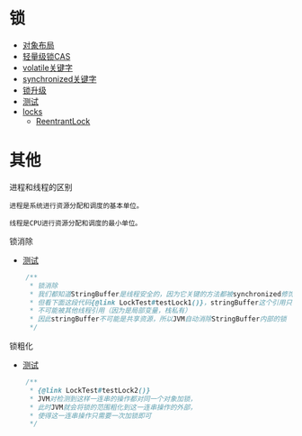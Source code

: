 # 锁
- [对象布局](./ObjectLayout.md)
- [轻量级锁CAS](./CompareAndSwap.md)
- [volatile关键字](./Volatile.md)
- [synchronized关键字](./Synchronized.md)
- [锁升级](./LockUpgrade.md)
- [测试](../../src/test/java/cool/zzy/demo/concurrent/LockTest.java)
- [locks](../../src/main/java/cool/zzy/source/java/util/concurrent/locks)
  - [ReentrantLock](./ReentrantLock.md)

# 其他

进程和线程的区别

    进程是系统进行资源分配和调度的基本单位。
    
    线程是CPU进行资源分配和调度的最小单位。

锁消除
- [测试](../../src/test/java/cool/zzy/demo/concurrent/LockTest.java)
```java
    /**
     * 锁消除
     * 我们都知道StringBuffer是线程安全的，因为它关键的方法都被synchronized修饰过
     * 但看下面这段代码{@link LockTest#testLock1()}，stringBuffer这个引用只会在testLock1方法中使用，
     * 不可能被其他线程引用（因为是局部变量，栈私有）
     * 因此stringBuffer不可能是共享资源，所以JVM自动消除StringBuffer内部的锁
     */
```

锁粗化
- [测试](../../src/test/java/cool/zzy/demo/concurrent/LockTest.java)
```java
    /**
     * {@link LockTest#testLock2()}
     * JVM对检测到这样一连串的操作都对同一个对象加锁，
     * 此时JVM就会将锁的范围粗化到这一连串操作的外部，
     * 使得这一连串操作只需要一次加锁即可
     */
```
